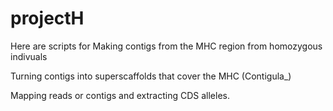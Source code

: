 # projectH
Here are scripts for
Making contigs from the MHC region from homozygous indivuals

Turning contigs into superscaffolds that cover the MHC (Contigula_)

Mapping reads or contigs and extracting CDS alleles.



